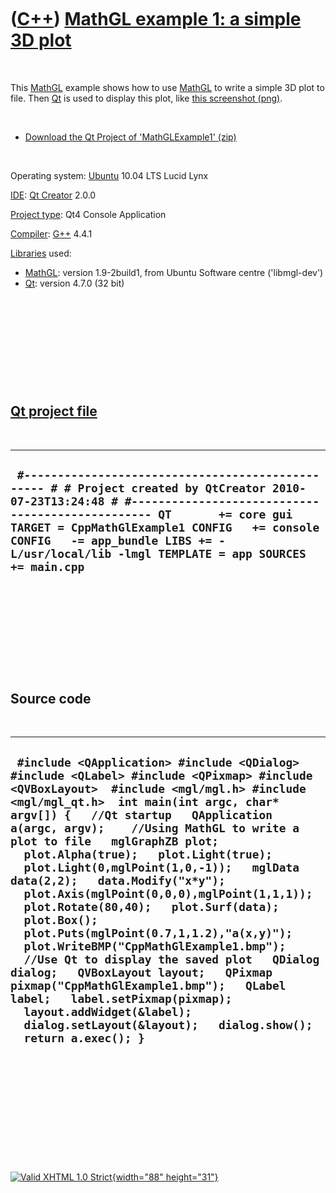 



 

 

 

 

 

([C++](Cpp.htm)) [MathGL example 1: a simple 3D plot](CppMathGlExample1.htm)
============================================================================

 

This [MathGL](CppMathGl.htm) example shows how to use
[MathGL](CppMathGl.htm) to write a simple 3D plot to file. Then
[Qt](CppQt.htm) is used to display this plot, like [this screenshot
(png)](CppMathGlExample1.png).

 

-   [Download the Qt Project of
    'MathGLExample1' (zip)](CppMathGlExample1.zip)

 

Operating system: [Ubuntu](http://www.ubuntu.com) 10.04 LTS Lucid Lynx

[IDE](CppIde.htm): [Qt Creator](CppQt.htm) 2.0.0

[Project type](CppQtProjectType.htm): Qt4 Console Application

[Compiler](CppCompiler.htm): [G++](CppGpp.htm) 4.4.1

[Libraries](CppLibrary.htm) used:

-   [MathGL](CppMathGl.htm): version 1.9-2build1, from Ubuntu Software
    centre ('libmgl-dev')
-   [Qt](CppQt.htm): version 4.7.0 (32 bit)

 

 

 

 

 

[Qt project file](CppQtProjectFile.htm)
---------------------------------------

 

  ------------------------------------------------------------------------------------------------------------------------------------------------------------------------------------------------------------------------------------------------------------------------------------------------------------------------------
  ` #------------------------------------------------- # # Project created by QtCreator 2010-07-23T13:24:48 # #------------------------------------------------- QT       += core gui TARGET = CppMathGlExample1 CONFIG   += console CONFIG   -= app_bundle LIBS += -L/usr/local/lib -lmgl TEMPLATE = app SOURCES += main.cpp`
  ------------------------------------------------------------------------------------------------------------------------------------------------------------------------------------------------------------------------------------------------------------------------------------------------------------------------------

 

 

 

 

 

Source code
-----------

 

  -----------------------------------------------------------------------------------------------------------------------------------------------------------------------------------------------------------------------------------------------------------------------------------------------------------------------------------------------------------------------------------------------------------------------------------------------------------------------------------------------------------------------------------------------------------------------------------------------------------------------------------------------------------------------------------------------------------------------------------------------------------------------------------------------------------------------------------------------------------------------------------------
  ` #include <QApplication> #include <QDialog> #include <QLabel> #include <QPixmap> #include <QVBoxLayout>  #include <mgl/mgl.h> #include <mgl/mgl_qt.h>  int main(int argc, char* argv[]) {   //Qt startup   QApplication a(argc, argv);    //Using MathGL to write a plot to file   mglGraphZB plot;   plot.Alpha(true);   plot.Light(true);   plot.Light(0,mglPoint(1,0,-1));   mglData data(2,2);   data.Modify("x*y");   plot.Axis(mglPoint(0,0,0),mglPoint(1,1,1));   plot.Rotate(80,40);   plot.Surf(data);   plot.Box();   plot.Puts(mglPoint(0.7,1,1.2),"a(x,y)");   plot.WriteBMP("CppMathGlExample1.bmp");    //Use Qt to display the saved plot   QDialog dialog;   QVBoxLayout layout;   QPixmap pixmap("CppMathGlExample1.bmp");   QLabel label;   label.setPixmap(pixmap);   layout.addWidget(&label);   dialog.setLayout(&layout);   dialog.show();   return a.exec(); }`
  -----------------------------------------------------------------------------------------------------------------------------------------------------------------------------------------------------------------------------------------------------------------------------------------------------------------------------------------------------------------------------------------------------------------------------------------------------------------------------------------------------------------------------------------------------------------------------------------------------------------------------------------------------------------------------------------------------------------------------------------------------------------------------------------------------------------------------------------------------------------------------------------

 

 

 

 

 





 

[![Valid XHTML 1.0 Strict](valid-xhtml10.png){width="88"
height="31"}](http://validator.w3.org/check?uri=referer)
